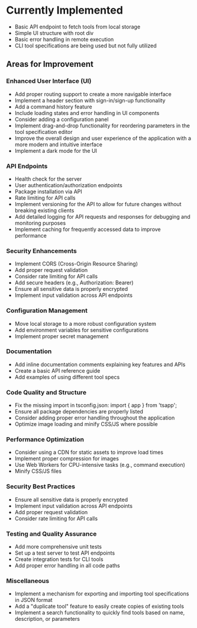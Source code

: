 # Currently Implemented

- Basic API endpoint to fetch tools from local storage
- Simple UI structure with root div
- Basic error handling in remote execution
- CLI tool specifications are being used but not fully utilized

## Areas for Improvement

### Enhanced User Interface (UI)

- Add proper routing support to create a more navigable interface
- Implement a header section with sign-in/sign-up functionality
- Add a command history feature
- Include loading states and error handling in UI components
- Consider adding a configuration panel
- Implement drag-and-drop functionality for reordering parameters in the tool specification editor
- Improve the overall design and user experience of the application with a more modern and intuitive interface
- Implement a dark mode for the UI

### API Endpoints

- Health check for the server
- User authentication/authorization endpoints
- Package installation via API
- Rate limiting for API calls
- Implement versioning for the API to allow for future changes without breaking existing clients
- Add detailed logging for API requests and responses for debugging and monitoring purposes
- Implement caching for frequently accessed data to improve performance

### Security Enhancements

- Implement CORS (Cross-Origin Resource Sharing)
- Add proper request validation
- Consider rate limiting for API calls
- Add secure headers (e.g., Authorization: Bearer)
- Ensure all sensitive data is properly encrypted
- Implement input validation across API endpoints

### Configuration Management

- Move local storage to a more robust configuration system
- Add environment variables for sensitive configurations
- Implement proper secret management

### Documentation

- Add inline documentation comments explaining key features and APIs
- Create a basic API reference guide
- Add examples of using different tool specs

### Code Quality and Structure

- Fix the missing import in tsconfig.json: import { app } from 'tsapp';
- Ensure all package dependencies are properly listed
- Consider adding proper error handling throughout the application
- Optimize image loading and minify CSS/JS where possible

### Performance Optimization

- Consider using a CDN for static assets to improve load times
- Implement proper compression for images
- Use Web Workers for CPU-intensive tasks (e.g., command execution)
- Minify CSS/JS files

### Security Best Practices

- Ensure all sensitive data is properly encrypted
- Implement input validation across API endpoints
- Add proper request validation
- Consider rate limiting for API calls

### Testing and Quality Assurance

- Add more comprehensive unit tests
- Set up a test server to test API endpoints
- Create integration tests for CLI tools
- Add proper error handling in all code paths

### Miscellaneous

- Implement a mechanism for exporting and importing tool specifications in JSON format
- Add a "duplicate tool" feature to easily create copies of existing tools
- Implement a search functionality to quickly find tools based on name, description, or parameters
